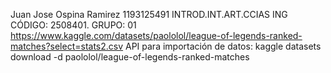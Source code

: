 Juan Jose Ospina Ramirez
1193125491
INTROD.INT.ART.CCIAS ING 
CÓDIGO: 2508401. GRUPO: 01
https://www.kaggle.com/datasets/paololol/league-of-legends-ranked-matches?select=stats2.csv 
API para importación de datos: kaggle datasets download -d paololol/league-of-legends-ranked-matches
